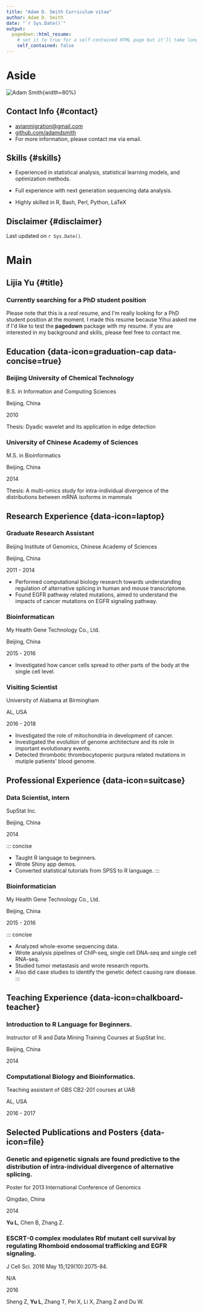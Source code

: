 ```yaml
---
title: "Adam D. Smith Curriculum vitae"
author: Adam D. Smith
date: "`r Sys.Date()`"
output:
  pagedown::html_resume:
    # set it to true for a self-contained HTML page but it'll take longer to render
    self_contained: false
---
```


Aside
================================================================================


![Adam Smith](avatar.jpg){width=80%}


Contact Info {#contact}
--------------------------------------------------------------------------------

- <i class="fa fa-envelope"></i> avianmigration@gmail.com
- <i class="fa fa-github"></i> [github.com/adamdsmith](https://github.com/adamdsmith)
- For more information, please contact me via email.


Skills {#skills}
--------------------------------------------------------------------------------

- Experienced in statistical analysis, statistical learning models, and optimization methods.

- Full experience with next generation sequencing data analysis.

- Highly skilled in R, Bash, Perl, Python, LaTeX


Disclaimer {#disclaimer}
--------------------------------------------------------------------------------

Last updated on `r Sys.Date()`.



Main
================================================================================

Lijia Yu {#title}
--------------------------------------------------------------------------------

### Currently searching for a PhD student position

Please note that this is a *real* resume, and I'm really looking for a PhD
student position at the moment. I made this resume because Yihui asked me
if I'd like to test the **pagedown** package with my resume. If you are
interested in my background and skills, please feel free to contact me.


Education {data-icon=graduation-cap data-concise=true}
--------------------------------------------------------------------------------

### Beijing University of Chemical Technology

B.S. in Information and Computing Sciences

Beijing, China

2010

Thesis: Dyadic wavelet and its application in edge detection

### University of Chinese Academy of Sciences

M.S. in Bioinformatics

Beijing, China

2014

Thesis: A multi-omics study for intra-individual divergence of the distributions between mRNA isoforms in mammals


Research Experience {data-icon=laptop}
--------------------------------------------------------------------------------

### Graduate Research Assistant

Beijing Institute of Genomics, Chinese Academy of Sciences

Beijing, China

2011 - 2014

- Performed computational biology research towards understanding regulation of alternative splicing in human and mouse transcriptome.
- Found EGFR pathway related mutations, aimed to understand the impacts of cancer mutations on EGFR signaling pathway.

### Bioinformatican

My Health Gene Technology Co., Ltd.

Beijing, China

2015 - 2016

- Investigated how cancer cells spread to other parts of the body at the single cell level.

### Visiting Scientist

University of Alabama at Birmingham

AL, USA

2016 - 2018

- Investigated the role of mitochondria in development of cancer.
- Investigated the evolution of genome architecture and its role in important evolutionary events.
- Detected thrombotic thrombocytopenic purpura related mutations in mutiple patients' blood genome.
  

Professional Experience {data-icon=suitcase}
--------------------------------------------------------------------------------

### Data Scientist, intern

SupStat Inc.

Beijing, China

2014

::: concise
- Taught R language to beginners. 
- Wrote Shiny app demos.
- Converted statistical tutorials from SPSS to R language.
:::

### Bioinformatician

My Health Gene Technology Co., Ltd.

Beijing, China

2015 - 2016

::: concise
- Analyzed whole-exome sequencing data. 
- Wrote analysis pipelines of ChIP-seq, single cell DNA-seq and single cell RNA-seq.
- Studied tumor metastasis and wrote research reports. 
- Also did case studies to identify the genetic defect causing rare disease.
:::


Teaching Experience {data-icon=chalkboard-teacher}
--------------------------------------------------------------------------------

### Introduction to R Language for Beginners.

Instructor of R and Data Mining Training Courses at SupStat Inc.

Beijing, China

2014

### Computational Biology and Bioinformatics.

Teaching assistant of GBS CB2-201 courses at UAB

AL, USA

2016 - 2017


Selected Publications and Posters {data-icon=file}
--------------------------------------------------------------------------------

### Genetic and epigenetic signals are found predictive to the distribution of intra-individual divergence of alternative splicing.

Poster for 2013 International Conference of Genomics

Qingdao, China

2014

**Yu L**, Chen B, Zhang Z.

### ESCRT-0 complex modulates Rbf mutant cell survival by regulating Rhomboid endosomal trafficking and EGFR signaling.

J Cell Sci. 2016 May 15;129(10):2075-84.

N/A

2016 

Sheng Z, **Yu L**, Zhang T, Pei X, Li X, Zhang Z and Du W. 
